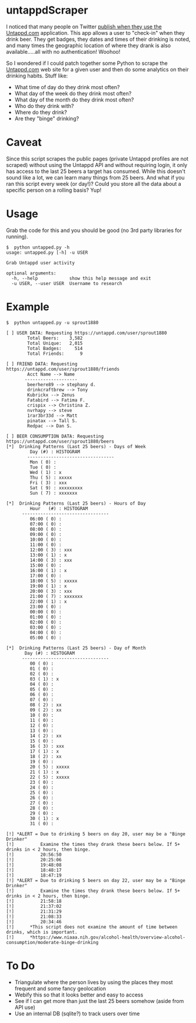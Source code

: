 # untappdScraper
I noticed that many people on Twitter [publish when they use the Untappd.com](https://www.google.com/search?num=100&newwindow=1&q=untappd+%22i+just+earned%22+site%3Atwitter.com&oq=untappd+%22i+just+earned%22+site%3Atwitter.com&gs_l=serp.3...4164.7850.0.8239.9.9.0.0.0.0.140.679.6j2.8.0....0...1c.1.64.serp..1.3.259...33i160k1j33i21k1.7lDTNQbSBAk) application. This app allows a user to "check-in" when they drink beer. They get badges, they dates and times of their drinking is noted, and many times the geographic location of where they drank is also available.....all with no authentication! Woohoo!

So I wondered if I could patch together some Python to scrape the [Untappd.com](http://untappd.com) web site for a given user and then do some analytics on their drinking habits. Stuff like:
* What time of day do they drink most often?
* What day of the week do they drink most often?
* What day of the month do they drink most often?
* Who do they drink with?
* Where do they drink?
* Are they "binge" drinking?

# Caveat
Since this script scrapes the public pages (private Untappd profiles are not scraped) without using the Untappd API and without requiring login, it only has access to the last 25 beers a target has consumed. While this doesn't sound like a lot, we can learn many things from 25 beers. And what if you ran this script every week (or day!)? Could you store all the data about a specific person on a rolling basis? Yup!

# Usage
Grab the code for this and you should be good (no 3rd party libraries for running).

```
$  python untapped.py -h
usage: untapped.py [-h] -u USER

Grab Untappd user activity

optional arguments:
  -h, --help            show this help message and exit
  -u USER, --user USER  Username to research
```

# Example

```
$  python untapped.py -u sprout1880

[ ] USER DATA: Requesting https://untappd.com/user/sprout1880
        Total Beers:    3,582
        Total Unique:   2,015
        Total Badges:     514
        Total Friends:      9

[ ] FRIEND DATA: Requesting https://untappd.com/user/sprout1880/friends
        Acct Name --> Name
       --------------------
        beerhere89 --> stephany d.
        drinkcraftbrew --> Tony
        Kubrickx --> Zenus
        Fatabird --> Fatima F.
        crispix --> Christina Z.
        nvrhapy --> steve
        1rar3br33d --> Matt
        pinatax --> Tall S.
        Redpac --> Dan S.

[ ] BEER CONSUMPTION DATA: Requesting https://untappd.com/user/sprout1880/beers
[*]  Drinking Patterns (Last 25 beers) - Days of Week
         Day (#) : HISTOGRAM
        ---------------------------------
         Mon ( 0) :
         Tue ( 0) :
         Wed ( 1) : x
         Thu ( 5) : xxxxx
         Fri ( 3) : xxx
         Sat ( 9) : xxxxxxxxx
         Sun ( 7) : xxxxxxx

[*]  Drinking Patterns (Last 25 beers) - Hours of Day
         Hour   (#) : HISTOGRAM
      ---------------------------------
         06:00 ( 0) :
         07:00 ( 0) :
         08:00 ( 0) :
         09:00 ( 0) :
         10:00 ( 0) :
         11:00 ( 0) :
         12:00 ( 3) : xxx
         13:00 ( 1) : x
         14:00 ( 3) : xxx
         15:00 ( 0) :
         16:00 ( 1) : x
         17:00 ( 0) :
         18:00 ( 5) : xxxxx
         19:00 ( 1) : x
         20:00 ( 3) : xxx
         21:00 ( 7) : xxxxxxx
         22:00 ( 1) : x
         23:00 ( 0) :
         00:00 ( 0) :
         01:00 ( 0) :
         02:00 ( 0) :
         03:00 ( 0) :
         04:00 ( 0) :
         05:00 ( 0) :

[*]  Drinking Patterns (Last 25 beers) - Day of Month
       Day (#) : HISTOGRAM
      ---------------------------------
         00 ( 0) :
         01 ( 0) :
         02 ( 0) :
         03 ( 1) : x
         04 ( 0) :
         05 ( 0) :
         06 ( 0) :
         07 ( 0) :
         08 ( 2) : xx
         09 ( 2) : xx
         10 ( 0) :
         11 ( 0) :
         12 ( 0) :
         13 ( 0) :
         14 ( 2) : xx
         15 ( 0) :
         16 ( 3) : xxx
         17 ( 1) : x
         18 ( 2) : xx
         19 ( 0) :
         20 ( 5) : xxxxx
         21 ( 1) : x
         22 ( 5) : xxxxx
         23 ( 0) :
         24 ( 0) :
         25 ( 0) :
         26 ( 0) :
         27 ( 0) :
         28 ( 0) :
         29 ( 0) :
         30 ( 1) : x
         31 ( 0) :

[!] *ALERT = Due to drinking 5 beers on day 20, user may be a "Binge Drinker"
[!]          Examine the times they drank these beers below. If 5+ drinks in < 2 hours, then binge.
[!]          20:56:50
[!]          20:25:06
[!]          19:48:08
[!]          18:48:17
[!]          18:47:19
[!] *ALERT = Due to drinking 5 beers on day 22, user may be a "Binge Drinker"
[!]          Examine the times they drank these beers below. If 5+ drinks in < 2 hours, then binge.
[!]          21:58:18
[!]          21:37:02
[!]          21:31:29
[!]          21:08:33
[!]          20:34:46
[!]      *This script does not examine the amount of time between drinks, which is important.
[!]      *https://www.niaaa.nih.gov/alcohol-health/overview-alcohol-consumption/moderate-binge-drinking
```

# To Do
* Triangulate where the person lives by using the places they most frequent and some fancy geolocation
* Webify this so that it looks better and easy to access
* See if I can get more than just the last 25 beers somehow (aside from API use)
* Use an internal DB (sqlite?) to track users over time
